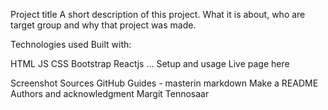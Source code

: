Project title
A short description of this project. What it is about, who are target group and why that project was made.

Technologies used
Built with:

HTML
JS
CSS
Bootstrap
Reactjs
...
Setup and usage
Live page here

Screenshot
Sources
GitHub Guides - masterin markdown
Make a README
Authors and acknowledgment
Margit Tennosaar

